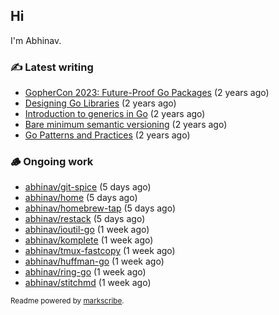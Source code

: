 ## Hi

I'm Abhinav.

### ✍️ Latest writing


- [GopherCon 2023: Future-Proof Go Packages](https://abhinavg.net/2023/09/27/future-proof-packages/) (2 years ago)
- [Designing Go Libraries](https://abhinavg.net/2022/12/06/designing-go-libraries/) (2 years ago)
- [Introduction to generics in Go](https://abhinavg.net/2022/11/23/generics-intro/) (2 years ago)
- [Bare minimum semantic versioning](https://abhinavg.net/2022/11/07/semver/) (2 years ago)
- [Go Patterns and Practices](https://abhinavg.net/2022/09/19/go-patterns-and-practices-talk/) (2 years ago)

### 🪵 Ongoing work


- [abhinav/git-spice](https://github.com/abhinav/git-spice) (5 days ago)
- [abhinav/home](https://github.com/abhinav/home) (5 days ago)
- [abhinav/homebrew-tap](https://github.com/abhinav/homebrew-tap) (5 days ago)
- [abhinav/restack](https://github.com/abhinav/restack) (5 days ago)
- [abhinav/ioutil-go](https://github.com/abhinav/ioutil-go) (1 week ago)
- [abhinav/komplete](https://github.com/abhinav/komplete) (1 week ago)
- [abhinav/tmux-fastcopy](https://github.com/abhinav/tmux-fastcopy) (1 week ago)
- [abhinav/huffman-go](https://github.com/abhinav/huffman-go) (1 week ago)
- [abhinav/ring-go](https://github.com/abhinav/ring-go) (1 week ago)
- [abhinav/stitchmd](https://github.com/abhinav/stitchmd) (1 week ago)

<sub>Readme powered by [markscribe](https://github.com/muesli/markscribe).</sub>
